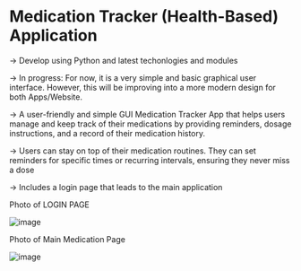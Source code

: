 # Medication Tracker (Health-Based) Application 

→ Develop using Python and latest techonlogies and modules 

→ In progress: For now, it is a very simple and basic graphical user interface. However, this will be improving into a more modern design for both Apps/Website. 

→ A user-friendly and simple GUI Medication Tracker App that helps users manage and keep track of their medications by providing reminders, dosage instructions, and a record of their medication history.

→  Users can stay on top of their medication routines. They can set reminders for specific times or recurring intervals, ensuring they never miss a dose

→ Includes a login page that leads to the main application 

Photo of LOGIN PAGE 

![image](https://github.com/KhanDevProject/Medication-App/assets/69941212/f2da340f-092c-4aac-a64b-167cb3b367ed)


Photo of Main Medication Page  

![image](https://github.com/KhanDevProject/Medication-App/assets/69941212/36091cc2-051c-42e1-854c-45df4c3f31e5)
